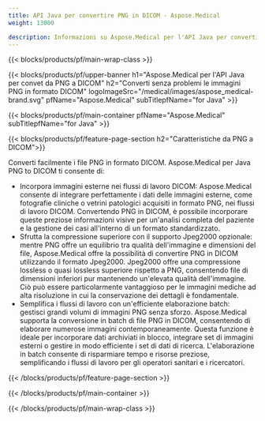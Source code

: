 ```yaml
---
title: API Java per convertire PNG in DICOM - Aspose.Medical
weight: 13000

description: Informazioni su Aspose.Medical per l'API Java per convertire PNG in DICOM
---
```


{{< blocks/products/pf/main-wrap-class >}}

{{< blocks/products/pf/upper-banner h1="Aspose.Medical per l'API Java per convet da PNG a DICOM" h2="Converti senza problemi le immagini PNG in formato DICOM" logoImageSrc="/medical/images/aspose_medical-brand.svg" pfName="Aspose.Medical" subTitlepfName="for Java" >}}

{{< blocks/products/pf/main-container pfName="Aspose.Medical" subTitlepfName="for Java" >}}

{{< blocks/products/pf/feature-page-section h2="Caratteristiche da PNG a DICOM">}}

<p>Converti facilmente i file PNG in formato DICOM. Aspose.Medical per Java PNG to DICOM ti consente di:</p>

<ul>
<li>Incorpora immagini esterne nei flussi di lavoro DICOM: Aspose.Medical consente di integrare perfettamente i dati delle immagini esterne, come fotografie cliniche o vetrini patologici acquisiti in formato PNG, nei flussi di lavoro DICOM. Convertendo PNG in DICOM, è possibile incorporare queste preziose informazioni visive per un'analisi completa del paziente e la gestione dei casi all'interno di un formato standardizzato.</li>
<li>Sfrutta la compressione superiore con il supporto Jpeg2000 opzionale: mentre PNG offre un equilibrio tra qualità dell'immagine e dimensioni del file, Aspose.Medical offre la possibilità di convertire PNG in DICOM utilizzando il formato Jpeg2000. Jpeg2000 offre una compressione lossless o quasi lossless superiore rispetto a PNG, consentendo file di dimensioni inferiori pur mantenendo un'elevata qualità dell'immagine. Ciò può essere particolarmente vantaggioso per le immagini mediche ad alta risoluzione in cui la conservazione dei dettagli è fondamentale.</li>
<li>Semplifica i flussi di lavoro con un'efficiente elaborazione batch: gestisci grandi volumi di immagini PNG senza sforzo. Aspose.Medical supporta la conversione in batch di file PNG in DICOM, consentendo di elaborare numerose immagini contemporaneamente. Questa funzione è ideale per incorporare dati archiviati in blocco, integrare set di immagini esterni o gestire in modo efficiente i set di dati di ricerca. L'elaborazione in batch consente di risparmiare tempo e risorse preziose, semplificando i flussi di lavoro per gli operatori sanitari e i ricercatori.</li>
</ul>

{{< /blocks/products/pf/feature-page-section >}}

{{< /blocks/products/pf/main-container >}}

{{< /blocks/products/pf/main-wrap-class >}}